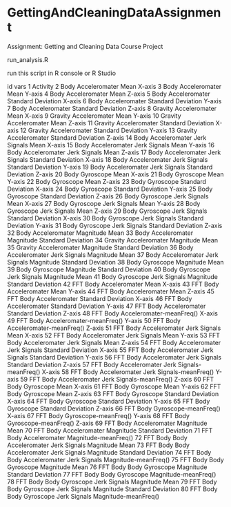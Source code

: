 # GettingAndCleaningDataAssignment
Assignment: Getting and Cleaning Data Course Project

run_analysis.R

run this script in R console or R Studio


id  vars
1   Activity
2   Body Acceleromater Mean X-axis
3   Body Acceleromater Mean Y-axis
4   Body Acceleromater Mean Z-axis
5   Body Acceleromater Standard Deviation X-axis
6   Body Acceleromater Standard Deviation Y-axis
7   Body Acceleromater Standard Deviation Z-axis
8   Gravity Acceleromater Mean X-axis
9   Gravity Acceleromater Mean Y-axis
10  Gravity Acceleromater Mean Z-axis
11  Gravity Acceleromater Standard Deviation X-axis
12  Gravity Acceleromater Standard Deviation Y-axis
13  Gravity Acceleromater Standard Deviation Z-axis
14  Body Acceleromater Jerk Signals Mean X-axis
15  Body Acceleromater Jerk Signals Mean Y-axis
16  Body Acceleromater Jerk Signals Mean Z-axis
17  Body Acceleromater Jerk Signals Standard Deviation X-axis
18  Body Acceleromater Jerk Signals Standard Deviation Y-axis
19  Body Acceleromater Jerk Signals Standard Deviation Z-axis
20  Body Gyroscope Mean X-axis
21  Body Gyroscope Mean Y-axis
22  Body Gyroscope Mean Z-axis
23  Body Gyroscope Standard Deviation X-axis
24  Body Gyroscope Standard Deviation Y-axis
25  Body Gyroscope Standard Deviation Z-axis
26  Body Gyroscope Jerk Signals Mean X-axis
27  Body Gyroscope Jerk Signals Mean Y-axis
28  Body Gyroscope Jerk Signals Mean Z-axis
29  Body Gyroscope Jerk Signals Standard Deviation X-axis
30  Body Gyroscope Jerk Signals Standard Deviation Y-axis
31  Body Gyroscope Jerk Signals Standard Deviation Z-axis
32  Body Acceleromater Magnitude Mean
33  Body Acceleromater Magnitude Standard Deviation
34  Gravity Acceleromater Magnitude Mean
35  Gravity Acceleromater Magnitude Standard Deviation
36  Body Acceleromater Jerk Signals Magnitude Mean
37  Body Acceleromater Jerk Signals Magnitude Standard Deviation
38  Body Gyroscope Magnitude Mean
39  Body Gyroscope Magnitude Standard Deviation
40  Body Gyroscope Jerk Signals Magnitude Mean
41  Body Gyroscope Jerk Signals Magnitude Standard Deviation
42  FFT Body Acceleromater Mean X-axis
43  FFT Body Acceleromater Mean Y-axis
44  FFT Body Acceleromater Mean Z-axis
45  FFT Body Acceleromater Standard Deviation X-axis
46  FFT Body Acceleromater Standard Deviation Y-axis
47  FFT Body Acceleromater Standard Deviation Z-axis
48  FFT Body Acceleromater-meanFreq() X-axis
49  FFT Body Acceleromater-meanFreq() Y-axis
50  FFT Body Acceleromater-meanFreq() Z-axis
51  FFT Body Acceleromater Jerk Signals Mean X-axis
52  FFT Body Acceleromater Jerk Signals Mean Y-axis
53  FFT Body Acceleromater Jerk Signals Mean Z-axis
54  FFT Body Acceleromater Jerk Signals Standard Deviation X-axis
55  FFT Body Acceleromater Jerk Signals Standard Deviation Y-axis
56  FFT Body Acceleromater Jerk Signals Standard Deviation Z-axis
57  FFT Body Acceleromater Jerk Signals-meanFreq() X-axis
58  FFT Body Acceleromater Jerk Signals-meanFreq() Y-axis
59  FFT Body Acceleromater Jerk Signals-meanFreq() Z-axis
60  FFT Body Gyroscope Mean X-axis
61  FFT Body Gyroscope Mean Y-axis
62  FFT Body Gyroscope Mean Z-axis
63  FFT Body Gyroscope Standard Deviation X-axis
64  FFT Body Gyroscope Standard Deviation Y-axis
65  FFT Body Gyroscope Standard Deviation Z-axis
66  FFT Body Gyroscope-meanFreq() X-axis
67  FFT Body Gyroscope-meanFreq() Y-axis
68  FFT Body Gyroscope-meanFreq() Z-axis
69  FFT Body Acceleromater Magnitude Mean
70  FFT Body Acceleromater Magnitude Standard Deviation
71  FFT Body Acceleromater Magnitude-meanFreq()
72  FFT Body Body Acceleromater Jerk Signals Magnitude Mean
73  FFT Body Body Acceleromater Jerk Signals Magnitude Standard Deviation
74  FFT Body Body Acceleromater Jerk Signals Magnitude-meanFreq()
75  FFT Body Body Gyroscope Magnitude Mean
76  FFT Body Body Gyroscope Magnitude Standard Deviation
77  FFT Body Body Gyroscope Magnitude-meanFreq()
78  FFT Body Body Gyroscope Jerk Signals Magnitude Mean
79  FFT Body Body Gyroscope Jerk Signals Magnitude Standard Deviation
80  FFT Body Body Gyroscope Jerk Signals Magnitude-meanFreq()

